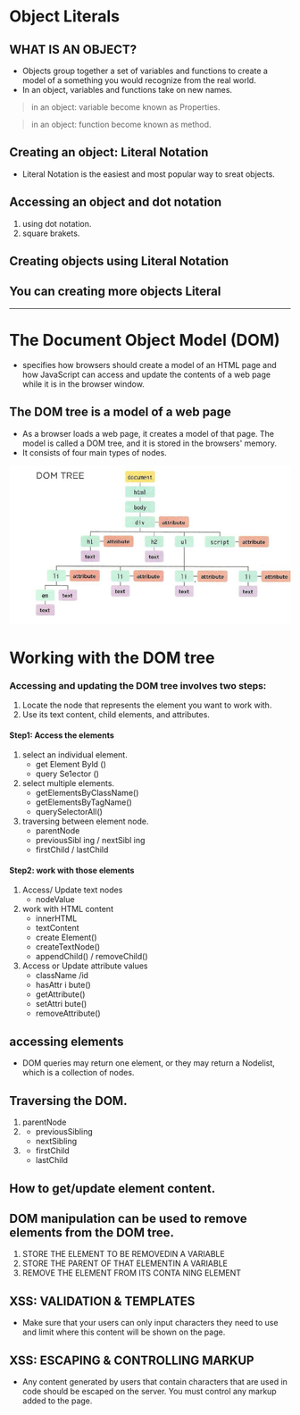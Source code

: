 # Object Literals



## WHAT IS AN OBJECT?
* Objects group together a set of variables and functions to create a model of a something you would recognize from the real world. 
* In an object, variables and functions take on new names.


> in an object: variable become known as Properties.

>  in an object: function become known as method.

## Creating an object: Literal Notation
* Literal Notation is the easiest and most popular way to sreat objects.

## Accessing an object and dot notation
1. using dot notation.
2. square brakets.

## Creating objects using Literal Notation

## You can creating more objects Literal

---

# The Document Object Model (DOM) 
* specifies how browsers should create a model of an HTML page and how JavaScript can access and update the contents of a web page while it is in the browser window.


## The DOM tree is a model of a web page

* As a browser loads a web page, it creates a model of that page.
The model is called a DOM tree, and it is stored in the browsers' memory.
* It consists of four main types of nodes.

![image](img/DOM.png)


# Working with the DOM tree

### Accessing and updating the DOM tree involves two steps:
1. Locate the node that represents the element you want to work with.
2. Use its text content, child elements, and attributes.

#### Step1: Access the elements

1. select an individual element.
    * get Element Byld ()
    * query Se1ector ()
2. select multiple elements.
    * getElementsByClassName()
    * getElementsByTagName()
    * querySelectorAll()
3. traversing between element node.
    * parentNode
    * previousSibl ing / nextSibl ing
    * firstChild / lastChild

#### Step2: work with those elements
1. Access/ Update text nodes
    * nodeValue
2. work with HTML content
    * innerHTML
    * textContent
    * create Element()
    * createTextNode()
    * appendChild() / removeChild()
3. Access or Update attribute values
    * className /id
    * hasAttr i bute()
    * getAttribute()
    * setAttri bute()
    * removeAttribute()


## accessing elements
* DOM queries may return one element, or they may return a Nodelist,
which is a collection of nodes.

## Traversing the DOM.
1. parentNode
2. * previousSibling
   * nextSibling
3. * firstChild
   * lastChild

## How to get/update element content.

## DOM manipulation can be used to remove elements from the DOM tree.
1. STORE THE ELEMENT TO BE REMOVEDIN A VARIABLE
2. STORE THE PARENT OF THAT ELEMENTIN A VARIABLE
3. REMOVE THE ELEMENT FROM ITS CONTA NING ELEMENT

## XSS: VALIDATION & TEMPLATES
* Make sure that your users can only input characters they need to use and limit where this content will be shown on the page.

## XSS: ESCAPING & CONTROLLING MARKUP
* Any content generated by users that contain characters that are used in code should be escaped on the server. You must control any markup added to the page.






